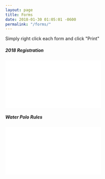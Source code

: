 ```yaml
---
layout: page
title: Forms
date: 2018-01-30 01:05:01 -0600
permalink: "/forms/"
---
```


Simply right click each form and click "Print"

<div class="text-center mt-4 mb-4">

##### 2018 Registration
<embed class="pdf-form" src="/assets/docs/CambridgeWaterPolo2018.3.pdf"/>

<br>

##### Water Polo Rules
<embed class="pdf-form" src="/assets/docs/Water-Polo-Game-Basics.pdf"/>

</div>